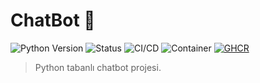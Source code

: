 # ChatBot 🤖

![Python Version](https://img.shields.io/badge/Python-3.9+-blue)
![Status](https://img.shields.io/badge/Status-Geli%C5%9Ftirme%20A%C5%9Famas%C4%B1nda-yellow)
![CI/CD](https://github.com/busragmsy/troy-assistant/actions/workflows/ci.yml/badge.svg)
![Container](https://img.shields.io/badge/container-gray)
[![GHCR](https://img.shields.io/badge/GHCR-blue)](https://github.com/<kullanıcı>?tab=packages)

> Python tabanlı chatbot projesi.
